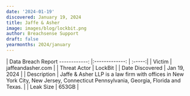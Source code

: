 ```yaml
---
date: '2024-01-19'
discovered: January 19, 2024
title: Jaffe & Asher
image: images/blog/lockbit.png
author: Breachsense Support
draft: false
yearmonths: 2024/january
---
```



| Data Breach Report
------------:     |:-------------:    | :-----:|
| Victim      | jaffeandasher.com      | 
| Threat Actor      | LockBit      | 
| Date Discovered      | Jan 19, 2024      | 
| Description      | Jaffe & Asher LLP is a law firm with offices in New York City, New Jersey, Connecticut Pennsylvania, Georgia, Florida and Texas.      | 
| Leak Size      | 653GB      | 

